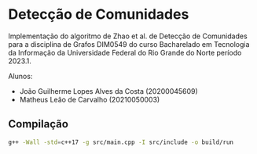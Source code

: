 # Detecção de Comunidades

Implementação do algoritmo de Zhao et al. de Detecção de Comunidades para a disciplina de Grafos DIM0549 do curso Bacharelado em Tecnologia da Informação da Universidade Federal do Rio Grande do Norte período 2023.1.

Alunos:

-   João Guilherme Lopes Alves da Costa (20200045609)
-   Matheus Leão de Carvalho (20210050003)

## Compilação

```bash
g++ -Wall -std=c++17 -g src/main.cpp -I src/include -o build/run
```
